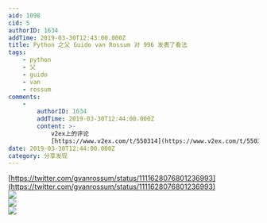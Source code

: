 ```yaml
---
aid: 1098
cid: 5
authorID: 1634
addTime: 2019-03-30T12:43:00.000Z
title: Python 之父 Guido van Rossum 对 996 发表了看法
tags:
    - python
    - 父
    - guido
    - van
    - rossum
comments:
    -
        authorID: 1634
        addTime: 2019-03-30T12:44:00.000Z
        content: >-
            v2ex上的评论
            [https://www.v2ex.com/t/550314](https://www.v2ex.com/t/550314)
date: 2019-03-30T12:44:00.000Z
category: 分享发现
---
```


[https://twitter.com/gvanrossum/status/1111628076801236993](https://twitter.com/gvanrossum/status/1111628076801236993)  
![](https://i.loli.net/2019/03/30/5c9f636d63da3.png)  
![](https://i.loli.net/2019/03/30/5c9f639c4a9b2.png)  
![](https://i.loli.net/2019/03/30/5c9f64027d225.png)
